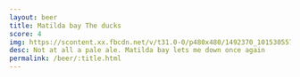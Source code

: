 ```yaml
---
layout: beer
title: Matilda bay The ducks
score: 4
img: https://scontent.xx.fbcdn.net/v/t31.0-0/p480x480/1492370_10153055726208745_5026667878902117342_o.jpg?oh=cf41d495f3b4720b2c1f838ced2265b8&oe=5923FAB6
desc: Not at all a pale ale. Matilda bay lets me down once again
permalink: /beer/:title.html
---
```

